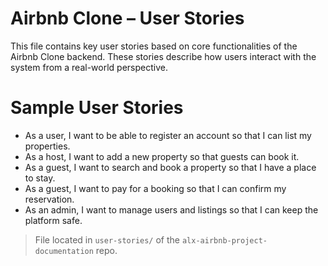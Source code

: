 # Airbnb Clone – User Stories

This file contains key user stories based on core functionalities of the Airbnb Clone backend. These stories describe how users interact with the system from a real-world perspective.

# Sample User Stories

- As a user, I want to be able to register an account so that I can list my properties.
- As a host, I want to add a new property so that guests can book it.
- As a guest, I want to search and book a property so that I have a place to stay.
- As a guest, I want to pay for a booking so that I can confirm my reservation.
- As an admin, I want to manage users and listings so that I can keep the platform safe.

> File located in `user-stories/` of the `alx-airbnb-project-documentation` repo.
